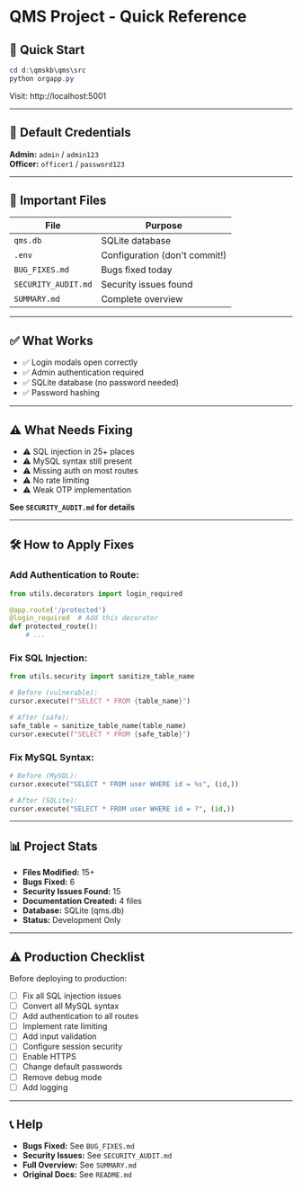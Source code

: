 # QMS Project - Quick Reference

## 🚀 Quick Start

```powershell
cd d:\qmskb\qms\src
python orgapp.py
```

Visit: http://localhost:5001

---

## 🔑 Default Credentials

**Admin:** `admin` / `admin123`  
**Officer:** `officer1` / `password123`

---

## 📁 Important Files

| File | Purpose |
|------|---------|
| `qms.db` | SQLite database |
| `.env` | Configuration (don't commit!) |
| `BUG_FIXES.md` | Bugs fixed today |
| `SECURITY_AUDIT.md` | Security issues found |
| `SUMMARY.md` | Complete overview |

---

## ✅ What Works

- ✅ Login modals open correctly
- ✅ Admin authentication required
- ✅ SQLite database (no password needed)
- ✅ Password hashing

---

## ⚠️ What Needs Fixing

- ⚠️ SQL injection in 25+ places
- ⚠️ MySQL syntax still present
- ⚠️ Missing auth on most routes
- ⚠️ No rate limiting
- ⚠️ Weak OTP implementation

**See `SECURITY_AUDIT.md` for details**

---

## 🛠️ How to Apply Fixes

### Add Authentication to Route:
```python
from utils.decorators import login_required

@app.route('/protected')
@login_required  # Add this decorator
def protected_route():
    # ...
```

### Fix SQL Injection:
```python
from utils.security import sanitize_table_name

# Before (vulnerable):
cursor.execute(f"SELECT * FROM {table_name}")

# After (safe):
safe_table = sanitize_table_name(table_name)
cursor.execute(f"SELECT * FROM {safe_table}")
```

### Fix MySQL Syntax:
```python
# Before (MySQL):
cursor.execute("SELECT * FROM user WHERE id = %s", (id,))

# After (SQLite):
cursor.execute("SELECT * FROM user WHERE id = ?", (id,))
```

---

## 📊 Project Stats

- **Files Modified:** 15+
- **Bugs Fixed:** 6
- **Security Issues Found:** 15
- **Documentation Created:** 4 files
- **Database:** SQLite (qms.db)
- **Status:** Development Only

---

## ⚠️ Production Checklist

Before deploying to production:

- [ ] Fix all SQL injection issues
- [ ] Convert all MySQL syntax
- [ ] Add authentication to all routes
- [ ] Implement rate limiting
- [ ] Add input validation
- [ ] Configure session security
- [ ] Enable HTTPS
- [ ] Change default passwords
- [ ] Remove debug mode
- [ ] Add logging

---

## 📞 Help

- **Bugs Fixed:** See `BUG_FIXES.md`
- **Security Issues:** See `SECURITY_AUDIT.md`  
- **Full Overview:** See `SUMMARY.md`
- **Original Docs:** See `README.md`
